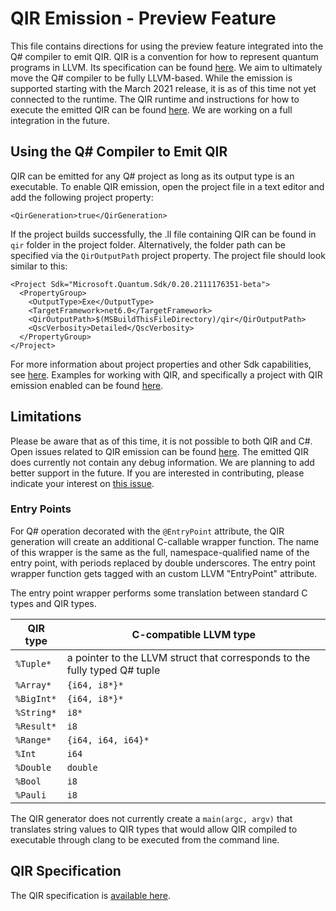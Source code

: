 # QIR Emission - Preview Feature

This file contains directions for using the preview feature integrated into the Q# compiler to emit QIR.
QIR is a convention for how to represent quantum programs in LLVM. Its specification can be found [here](https://github.com/qir-alliance/qir-spec#quantum-intermediate-representation-qir).
We aim to ultimately move the Q# compiler to be fully LLVM-based. While the emission is supported starting with the March 2021 release, it is as of this time not yet connected to the runtime. The QIR runtime and instructions for how to execute the emitted QIR can be found [here](https://github.com/microsoft/qsharp-runtime/tree/main/src/Qir/Runtime#the-native-qir-runtime). We are working on a full integration in the future.

## Using the Q# Compiler to Emit QIR

QIR can be emitted for any Q# project as long as its output type is an executable.
To enable QIR emission, open the project file in a text editor and add the following project property:
```
<QirGeneration>true</QirGeneration>
```
If the project builds successfully, the .ll file containing QIR can be found in `qir` folder in the project folder. Alternatively, the folder path can be specified via the `QirOutputPath` project property. The project file should look similar to this:
```
<Project Sdk="Microsoft.Quantum.Sdk/0.20.2111176351-beta">
  <PropertyGroup>
    <OutputType>Exe</OutputType>
    <TargetFramework>net6.0</TargetFramework>
    <QirOutputPath>$(MSBuildThisFileDirectory)/qir</QirOutputPath>
    <QscVerbosity>Detailed</QscVerbosity>
  </PropertyGroup>
</Project>
```
For more information about project properties and other Sdk capabilities, see [here](../../../src/QuantumSdk#the-microsoftquantumsdk-nuget-package). Examples for working with QIR, and specifically a project with QIR emission enabled can be found [here](../../../examples/QIR).

## Limitations

Please be aware that as of this time, it is not possible to both QIR and C#.
Open issues related to QIR emission can be found [here](https://github.com/microsoft/qsharp-compiler/issues?q=is%3Aopen+is%3Aissue+label%3A%22area%3A+QIR%22).
The emitted QIR does currently not contain any debug information. We are planning to add better support in the future. If you are interested in contributing, please indicate your interest on [this issue](https://github.com/microsoft/qsharp-compiler/issues/637).

### Entry Points

For Q# operation decorated with the `@EntryPoint` attribute, the QIR generation
will create an additional C-callable wrapper function.
The name of this wrapper is the same as the full, namespace-qualified name
of the entry point, with periods replaced by double underscores.
The entry point wrapper function gets tagged with an custom LLVM "EntryPoint" attribute.

The entry point wrapper performs some translation between standard
C types and QIR types.

| QIR type | C-compatible LLVM type |
| --- | --- |
| `%Tuple*` | a pointer to the LLVM struct that corresponds to the fully typed Q# tuple |
| `%Array*` | `{i64, i8*}*` |
| `%BigInt*` | `{i64, i8*}*` |
| `%String*` | `i8*` |
| `%Result*` | `i8` |
| `%Range*` | `{i64, i64, i64}*` |
| `%Int` | `i64` |
| `%Double` | `double` |
| `%Bool` | `i8` |
| `%Pauli` | `i8` |

The QIR generator does not currently create a `main(argc, argv)` that translates
string values to QIR types that would allow QIR compiled to executable through clang
to be executed from the command line.

## QIR Specification

The QIR specification is [available here](https://github.com/qir-alliance/qir-spec).

